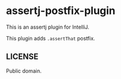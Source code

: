 # assertj-postfix-plugin

This is an assertj plugin for IntelliJ.

This plugin adds `.assertThat` postfix.

## LICENSE

Public domain.
